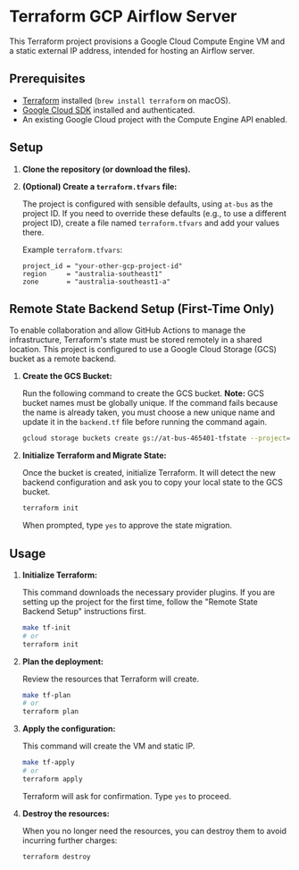 # Terraform GCP Airflow Server

This Terraform project provisions a Google Cloud Compute Engine VM and a static external IP address, intended for hosting an Airflow server.

## Prerequisites

- [Terraform](https://learn.hashicorp.com/tutorials/terraform/install-cli) installed (`brew install terraform` on macOS).
- [Google Cloud SDK](https://cloud.google.com/sdk/docs/install) installed and authenticated.
- An existing Google Cloud project with the Compute Engine API enabled.

## Setup

1.  **Clone the repository (or download the files).**

2.  **(Optional) Create a `terraform.tfvars` file:**

    The project is configured with sensible defaults, using `at-bus` as the project ID. If you need to override these defaults (e.g., to use a different project ID), create a file named `terraform.tfvars` and add your values there.

    Example `terraform.tfvars`:

    ```hcl
    project_id = "your-other-gcp-project-id"
    region     = "australia-southeast1"
    zone       = "australia-southeast1-a"
    ```

## Remote State Backend Setup (First-Time Only)

To enable collaboration and allow GitHub Actions to manage the infrastructure, Terraform's state must be stored remotely in a shared location. This project is configured to use a Google Cloud Storage (GCS) bucket as a remote backend.

1.  **Create the GCS Bucket:**

    Run the following command to create the GCS bucket. **Note:** GCS bucket names must be globally unique. If the command fails because the name is already taken, you must choose a new unique name and update it in the `backend.tf` file before running the command again.

    ```sh
    gcloud storage buckets create gs://at-bus-465401-tfstate --project=at-bus-465401 --location=australia-southeast1
    ```

2.  **Initialize Terraform and Migrate State:**

    Once the bucket is created, initialize Terraform. It will detect the new backend configuration and ask you to copy your local state to the GCS bucket.

    ```sh
    terraform init
    ```

    When prompted, type `yes` to approve the state migration.

## Usage

1.  **Initialize Terraform:**

    This command downloads the necessary provider plugins. If you are setting up the project for the first time, follow the "Remote State Backend Setup" instructions first.

    ```sh
    make tf-init
    # or
    terraform init
    ```

2.  **Plan the deployment:**

    Review the resources that Terraform will create.

    ```sh
    make tf-plan
    # or
    terraform plan
    ```

3.  **Apply the configuration:**

    This command will create the VM and static IP.

    ```sh
    make tf-apply
    # or
    terraform apply
    ```

    Terraform will ask for confirmation. Type `yes` to proceed.

4.  **Destroy the resources:**

    When you no longer need the resources, you can destroy them to avoid incurring further charges:

    ```sh
    terraform destroy
    ```


